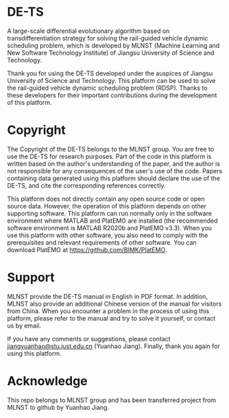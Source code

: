 # DE-TS

A large-scale differential evolutionary algorithm based on transdifferentiation strategy for solving the rail-guided vehicle dynamic scheduling problem, which is developed by MLNST (Machine Learning and New Software Technology Institute) of Jiangsu University of Science and Technology.

Thank you for using the DE-TS developed under the auspices of Jiangsu University of Science and Technology. This platform can be used to solve the rail-guided vehicle dynamic scheduling problem (RDSP). Thanks to these developers for their important contributions during the development of this platform.

# Copyright

The Copyright of the DE-TS belongs to the MLNST group. You are free to use the DE-TS for research purposes. Part of the code in this platform is written based on the author's understanding of the paper, and the author is not responsible for any consequences of the user's use of the code. Papers containing data generated using this platform should declare the use of the DE-TS, and cite the corresponding references correctly.

This platform does not directly contain any open source code or open source data. However, the operation of this platform depends on other supporting software. This platform can run normally only in the software environment where MATLAB and PlatEMO are installed (the recommended software environment is MATLAB R2020b and PlatEMO v3.3). When you use this platform with other software, you also need to comply with the prerequisites and relevant requirements of other software. You can download PlatEMO at https://github.com/BIMK/PlatEMO.

# Support

MLNST provide the DE-TS manual in English in PDF format. In addition, MLNST also provide an additional Chinese version of the manual for visitors from China. When you encounter a problem in the process of using this platform, please refer to the manual and try to solve it yourself, or contact us by email.

If you have any comments or suggestions, please contact jiangyuanhao@stu.just.edu.cn (Yuanhao Jiang). Finally, thank you again for using this platform.

# Acknowledge
This repo belongs to MLNST group and has been transferred project from MLNST to github by Yuanhao Jiang.

